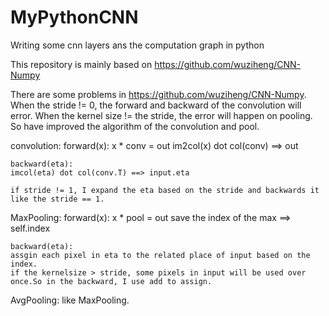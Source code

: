 # MyPythonCNN
Writing some cnn layers ans the computation graph in python

This repository is mainly based on https://github.com/wuziheng/CNN-Numpy

There are some problems in https://github.com/wuziheng/CNN-Numpy. When the stride != 0, the forward and backward of the convolution will error. When the kernel size != the stride, the error will happen on pooling. So  have improved the algorithm of the convolution and pool. 

convolution:
	forward(x):
	x * conv = out
	im2col(x) dot col(conv) ==> out

	backward(eta):
	imcol(eta) dot col(conv.T) ==> input.eta

	if stride != 1, I expand the eta based on the stride and backwards it like the stride == 1.

MaxPooling:
	forward(x):
	x * pool = out
	save the index of the max ==> self.index

	backward(eta):
	assgin each pixel in eta to the related place of input based on the index.
	if the kernelsize > stride, some pixels in input will be used over once.So in the backward, I use add to assign.

AvgPooling:
	like MaxPooling.



